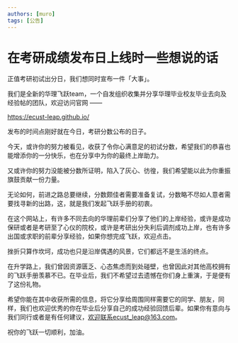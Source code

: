 ```yaml
---
authors: [muro]
tags: [公告]
---
```

# 在考研成绩发布日上线时一些想说的话

正值考研初试出分日，我们想同时宣布一件「大事」。

我们是全新的华理飞跃team，一个自发组织收集并分享华理毕业校友毕业去向及经验帖的团队，欢迎访问官网 ——

https://ecust-leap.github.io/

发布的时间点刚好就在今日，考研分数公布的日子。

今天，或许你的努力被看见，收获了令你心满意足的初试分数，希望我们的恭喜也能增添你的一分快乐，也在分享中为你的最终上岸助力。

又或许你的努力没能被分数所证明，陷入了灰心、彷徨，我们希望能以此为你重振旗鼓贡献一份力量。

无论如何，前进之路总要继续，分数颇佳者需要准备复试，分数略不尽如人意者需要找寻新的出路，这，就是我们发起飞跃手册的初衷。

在这个网站上，有许多不同去向的华理前辈们分享了他们的上岸经验，或许是成功保研或者是考研至了心仪的院校，或许是考研出分失利后调剂成功上岸，也有许多出国或求职的前辈分享经验，如果你想完成飞跃，欢迎点击。

挫折只算作坎坷，成功也只是沿岸偶遇的风景，它们都远不是生活的终点。

在升学路上，我们曾因资源匮乏、心态焦虑而到处碰壁，也曾因此对其他高校拥有的飞跃手册羡慕不已。在毕业后，我们不希望过去遗憾在你们身上重演，于是便有了这份礼物。

希望你能在其中收获所需的信息，将它分享给周围同样需要它的同学、朋友，同样，我们也欢迎优秀的你在毕业后分享自己的成功经验回馈后辈。如果你有意向与我们同行或者是有任何建议，欢迎联系ecust_leap@163.com。

祝你的飞跃一切顺利，加油。